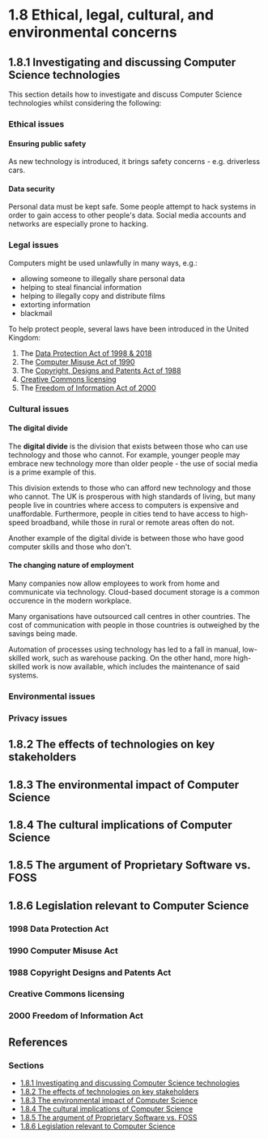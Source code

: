 # 1.8 Ethical, legal, cultural, and environmental concerns

## 1.8.1 Investigating and discussing Computer Science technologies

This section details how to investigate and discuss Computer Science technologies whilst considering the following:

### Ethical issues

#### Ensuring public safety
As new technology is introduced, it brings safety concerns - e.g. driverless cars.

#### Data security
Personal data must be kept safe. Some people attempt to hack systems in order to gain access to other people's data. Social media accounts and networks are especially prone to hacking.

### Legal issues

Computers might be used unlawfully in many ways, e.g.:
 - allowing someone to illegally share personal data
 - helping to steal financial information
 - helping to illegally copy and distribute films
 - extorting information
 - blackmail

To help protect people, several laws have been introduced in the United Kingdom:
 1) The [Data Protection Act of 1998 & 2018](#1998-data-protection-act)
 2) The [Computer Misuse Act of 1990](#1990-computer-misuse-act)
 3) The [Copyright, Designs and Patents Act of 1988](#1988-copyright-designs-and-patents-act)
 4) [Creative Commons licensing](#creative-commons-licensing)
 5) The [Freedom of Information Act of 2000](#2000-freedom-of-information-act)

### Cultural issues

#### The digital divide
The **digital divide** is the division that exists between those who can use technology and those who cannot. For example, younger people may embrace new technology more than older people - the use of social media is a prime example of this.

This division extends to those who can afford new technology and those who cannot. The UK is prosperous with high standards of living, but many people live in countries where access to computers is expensive and unaffordable. Furthermore, people in cities tend to have access to high-speed broadband, while those in rural or remote areas often do not.

Another example of the digital divide is between those who have good computer skills and those who don't.

#### The changing nature of employment
Many companies now allow employees to work from home and communicate via technology. Cloud-based document storage is a common occurence in the modern workplace.

Many organisations have outsourced call centres in other countries. The cost of communication with people in those countries is outweighed by the savings being made.

Automation of processes using technology has led to a fall in manual, low-skilled work, such as warehouse packing. On the other hand, more high-skilled work is now available, which includes the maintenance of said systems.

### Environmental issues

### Privacy issues

## 1.8.2 The effects of technologies on key stakeholders

## 1.8.3 The environmental impact of Computer Science

## 1.8.4 The cultural implications of Computer Science

## 1.8.5 The argument of Proprietary Software vs. FOSS

## 1.8.6 Legislation relevant to Computer Science

### 1998 Data Protection Act

### 1990 Computer Misuse Act

### 1988 Copyright Designs and Patents Act

### Creative Commons licensing

### 2000 Freedom of Information Act

## References

### Sections

 - [1.8.1 Investigating and discussing Computer Science technologies](https://www.bbc.co.uk/bitesize/guides/zhx26yc/revision/2)
 - [1.8.2 The effects of technologies on key stakeholders](https://www.bbc.co.uk/bitesize/guides/zhx26yc/revision/1)
 - [1.8.3 The environmental impact of Computer Science](https://www.bbc.co.uk/bitesize/guides/zhx26yc/revision/4)
 - [1.8.4 The cultural implications of Computer Science](https://www.bbc.co.uk/bitesize/guides/zhx26yc/revision/3)
 - [1.8.5 The argument of Proprietary Software vs. FOSS](https://www.bbc.co.uk/bitesize/guides/zhx26yc/revision/5)
 - [1.8.6 Legislation relevant to Computer Science](https://www.bbc.co.uk/bitesize/guides/zhx26yc/revision/6)
